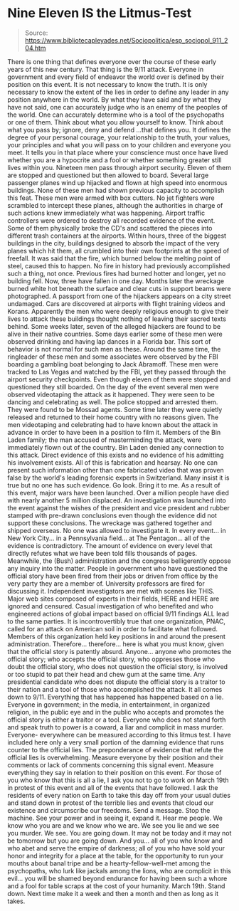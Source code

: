 # Nine Eleven IS the Litmus-Test

> Source: https://www.bibliotecapleyades.net/Sociopolitica/esp_sociopol_911_204.htm

There is one thing that defines everyone over the
course of these early years of this new century. That thing is
the 9/11 attack.
Everyone in government and every field of
endeavor the world over is defined by their position on this
event. It is not necessary to know the truth. It is only
necessary to know the extent of the lies in order to define any
leader in any position anywhere in the world.
By what they have said and by what they have not
said, one can accurately judge who is an enemy of the peoples of
the world. One can accurately determine who is a tool of the
psychopaths or one of them.
Think about what you allow yourself to know. Think about what
you pass by; ignore, deny and defend ...that defines you. It
defines the degree of your personal courage, your relationship
to the truth, your values, your principles and what you will
pass on to your children and everyone you meet.
It tells you in that place where your conscience
must once have lived whether you are a hypocrite and a fool or
whether something greater still lives within you.
Nineteen men pass through airport security. Eleven of them are
stopped and questioned but then allowed to board. Several large
passenger planes wind up hijacked and flown at high speed into
enormous buildings. None of these men had shown previous
capacity to accomplish this feat.
These men were armed with box cutters. No jet
fighters were scrambled to intercept these planes, although the
authorities in charge of such actions knew immediately what was
happening.
Airport traffic controllers were ordered to
destroy all recorded evidence of the event. Some of them
physically broke the CD's and scattered the pieces into
different trash containers at the airports.
Within hours, three of the biggest buildings in the city,
buildings designed to absorb the impact of the very planes which
hit them, all crumbled into their own footprints at the speed of
freefall.
It was said that the fire, which burned below the
melting point of steel, caused this to happen. No fire in
history had previously accomplished such a thing, not once.
Previous fires had burned hotter and longer, yet
no building fell. Now, three have fallen in one day. Months
later the wreckage burned white hot beneath the surface and
clear cuts in support beams were photographed.
A passport from one of the hijackers appears on a city street
undamaged. Cars are discovered at airports with flight training
videos and Korans. Apparently the men who were deeply religious
enough to give their lives to attack these buildings thought
nothing of leaving their sacred texts behind.
Some weeks later, seven of the alleged hijackers
are found to be alive in their native countries.
Some days earlier some of these men were observed drinking and
having lap dances in a Florida bar. This sort of behavior is not
normal for such men as these. Around the same time, the
ringleader of these men and some associates were observed by the
FBI boarding a gambling boat belonging to
Jack Abramoff.
These men were tracked to Las Vegas and watched
by the FBI, yet they passed through the airport security
checkpoints. Even though eleven of them were stopped and
questioned they still boarded.
On the day of the event several men were observed videotaping
the attack as it happened.
They were seen to be dancing and
celebrating as well. The police stopped and arrested
them. They were found to be Mossad agents.
Some time later they were quietly released and
returned to their home country with no reasons given. The men
videotaping and celebrating had to have known about the attack
in advance in order to have been in a position to film it.
Members of the Bin Laden family; the man accused
of masterminding the attack, were immediately flown out of the
country. Bin Laden denied any connection to this attack.
Direct evidence of this exists and no evidence of
his admitting his involvement exists. All of this is fabrication
and hearsay. No one can present such information other than one
fabricated video that was proven false by the world's leading
forensic experts in Switzerland. Many insist it is true but no
one has such evidence.
Go look. Bring it to me.
As a result of this event, major wars have been launched. Over a
million people have died with nearly another 5 million
displaced. An investigation was launched into the event against
the wishes of the president and vice president and rubber
stamped with pre-drawn conclusions even though the evidence did
not support these conclusions.
The wreckage was gathered together and shipped
overseas. No one was allowed to investigate it.
In every event... in New York City... in a Pennsylvania field...
at The Pentagon... all of the evidence is contradictory. The
amount of evidence on every level that directly refutes what we
have been told fills thousands of pages.
Meanwhile,
the (Bush) administration and
the congress belligerently oppose any inquiry into the matter.
People in government who have questioned the
official story have been fired from their jobs or driven from
office by the very party they are a member of. University
professors are fired for discussing it. Independent
investigators are met with scenes like
THIS.
Major web sites composed of experts in their
fields,
HERE and
HERE are ignored and censured.
Casual investigation of who benefited and who engineered actions
of global impact based on official 9/11 findings ALL lead to the
same parties.
It is incontrovertibly true that one
organization,
PNAC, called for an attack on American
soil in order to facilitate what followed. Members of
this organization held key positions in and around the present
administration.
Therefore... therefore... here is what you must know, given that
the official story is patently absurd. Anyone... anyone who
promotes the official story; who accepts the official story, who
oppresses those who doubt the official story, who does not
question the official story, is involved or too stupid to pat
their head and chew gum at the same time.
Any presidential candidate who does not dispute
the official story is a traitor to their nation and a tool of
those who accomplished the attack.
It all comes down to 9/11. Everything that has happened has
happened based on a lie. Everyone in government;
in the media, in entertainment, in organized religion, in the
public eye and in the public who accepts and promotes the
official story is either a traitor or a tool.
Everyone who does not stand forth and speak truth
to power is a coward, a liar and complicit in mass murder.
Everyone- everywhere can be measured according to this litmus
test.
I have included here only a very small portion of the damning
evidence that runs counter to the official lies. The
preponderance of evidence that refute the official lies is
overwhelming.
Measure everyone by their position and their comments or lack of
comments concerning this signal event. Measure everything they
say in relation to their position on this event.
For those of you who know that this is all a lie,
I ask you not to go to work on March 19th in protest of this
event and all of the events that have followed. I ask the
residents of every nation on Earth to take this day off from
your usual duties and stand down in protest of the terrible lies
and events that cloud our existence and circumscribe our
freedoms.
Send a message. Stop the machine. See your power
and in seeing it, expand it.
Hear me people. We know who you are and we know who we are. We
see you lie and we see you murder. We see. You are going down.
It may not be today and it may not be tomorrow but you are going
down.
And you... all of you who know and who abet and
serve the empire of darkness; all of you who have sold your
honor and integrity for a place at the table, for the
opportunity to run your mouths about banal tripe and be a
hearty-fellow-well-met among the psychopaths, who lurk like
jackals among the lions, who are complicit in this evil... you
will be shamed beyond endurance for having been such a whore and
a fool for table scraps at the cost of your humanity.
March 19th. Stand down.
Next time make it a week and then a month and
then as long as it takes.
